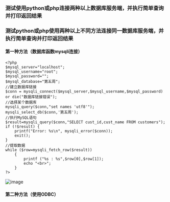 ### 测试使用python或php连接两种以上数据库服务端，并执行简单查询并打印返回结果
### 测试python或php使用两种以上不同方法连接同一数据库服务端，并执行简单查询并打印返回结果
#### 第一种方法（数据库函数mysqli连接）
```
<?php
$mysql_server="localhost";
$mysql_username="root";
$mysql_password="";
$mysql_database="第五周";
//建立数据库链接
$conn = mysqli_connect($mysql_server,$mysql_username,$mysql_password) or die("数据库链接错误");
//选择某个数据库
mysqli_query($conn,"set names 'utf8'");
mysqli_select_db($conn,'第五周');
//执行MySQL语句
$result=mysqli_query($conn,"SELECT cust_id,cust_name FROM customers");
if (!$result) {
    printf("Error: %s\n", mysqli_error($conn));
    exit();
}
//提取数据
while ($row=mysqli_fetch_row($result))
    {
        printf ("%s : %s",$row[0],$row[1]);
        echo "<br>";
    }
?>
```
![image]()
#### 第二种方法（使用ODBC）


